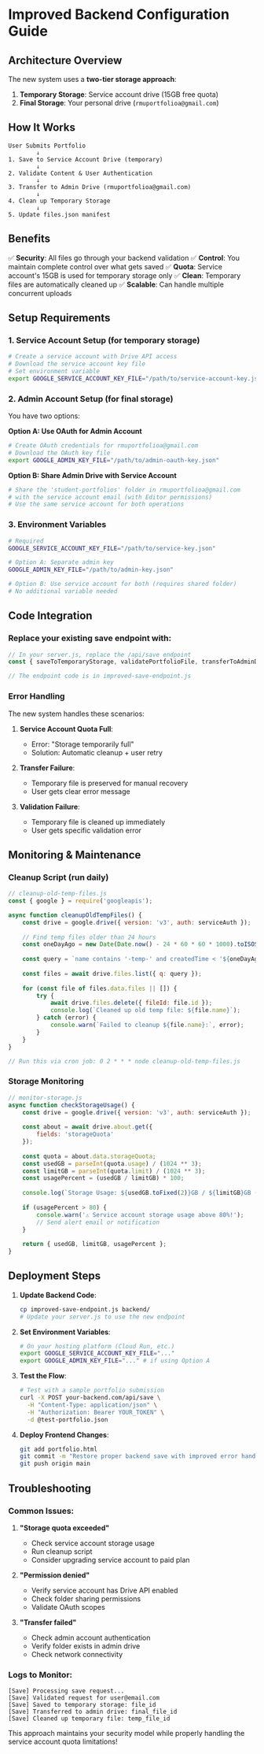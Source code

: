 # Improved Backend Configuration Guide

## Architecture Overview

The new system uses a **two-tier storage approach**:

1. **Temporary Storage**: Service account drive (15GB free quota)
2. **Final Storage**: Your personal drive (`rmuportfolioa@gmail.com`)

## How It Works

```
User Submits Portfolio
        ↓
1. Save to Service Account Drive (temporary)
        ↓
2. Validate Content & User Authentication
        ↓
3. Transfer to Admin Drive (rmuportfolioa@gmail.com)
        ↓
4. Clean up Temporary Storage
        ↓
5. Update files.json manifest
```

## Benefits

✅ **Security**: All files go through your backend validation
✅ **Control**: You maintain complete control over what gets saved
✅ **Quota**: Service account's 15GB is used for temporary storage only
✅ **Clean**: Temporary files are automatically cleaned up
✅ **Scalable**: Can handle multiple concurrent uploads

## Setup Requirements

### 1. Service Account Setup (for temporary storage)
```bash
# Create a service account with Drive API access
# Download the service account key file
# Set environment variable
export GOOGLE_SERVICE_ACCOUNT_KEY_FILE="/path/to/service-account-key.json"
```

### 2. Admin Account Setup (for final storage)
You have two options:

**Option A: Use OAuth for Admin Account**
```bash
# Create OAuth credentials for rmuportfolioa@gmail.com
# Download the OAuth key file
export GOOGLE_ADMIN_KEY_FILE="/path/to/admin-oauth-key.json"
```

**Option B: Share Admin Drive with Service Account**
```bash
# Share the 'student-portfolios' folder in rmuportfolioa@gmail.com 
# with the service account email (with Editor permissions)
# Use the same service account for both operations
```

### 3. Environment Variables
```bash
# Required
GOOGLE_SERVICE_ACCOUNT_KEY_FILE="/path/to/service-key.json"

# Option A: Separate admin key
GOOGLE_ADMIN_KEY_FILE="/path/to/admin-key.json"

# Option B: Use service account for both (requires shared folder)
# No additional variable needed
```

## Code Integration

### Replace your existing save endpoint with:
```javascript
// In your server.js, replace the /api/save endpoint
const { saveToTemporaryStorage, validatePortfolioFile, transferToAdminDrive, cleanupTempFile } = require('./improved-save-endpoint.js');

// The endpoint code is in improved-save-endpoint.js
```

### Error Handling

The new system handles these scenarios:

1. **Service Account Quota Full**: 
   - Error: "Storage temporarily full"
   - Solution: Automatic cleanup + user retry

2. **Transfer Failure**:
   - Temporary file is preserved for manual recovery
   - User gets clear error message

3. **Validation Failure**:
   - Temporary file is cleaned up immediately
   - User gets specific validation error

## Monitoring & Maintenance

### Cleanup Script (run daily)
```javascript
// cleanup-old-temp-files.js
const { google } = require('googleapis');

async function cleanupOldTempFiles() {
    const drive = google.drive({ version: 'v3', auth: serviceAuth });
    
    // Find temp files older than 24 hours
    const oneDayAgo = new Date(Date.now() - 24 * 60 * 60 * 1000).toISOString();
    
    const query = `name contains '-temp-' and createdTime < '${oneDayAgo}' and trashed=false`;
    
    const files = await drive.files.list({ q: query });
    
    for (const file of files.data.files || []) {
        try {
            await drive.files.delete({ fileId: file.id });
            console.log(`Cleaned up old temp file: ${file.name}`);
        } catch (error) {
            console.warn(`Failed to cleanup ${file.name}:`, error);
        }
    }
}

// Run this via cron job: 0 2 * * * node cleanup-old-temp-files.js
```

### Storage Monitoring
```javascript
// monitor-storage.js
async function checkStorageUsage() {
    const drive = google.drive({ version: 'v3', auth: serviceAuth });
    
    const about = await drive.about.get({
        fields: 'storageQuota'
    });
    
    const quota = about.data.storageQuota;
    const usedGB = parseInt(quota.usage) / (1024 ** 3);
    const limitGB = parseInt(quota.limit) / (1024 ** 3);
    const usagePercent = (usedGB / limitGB) * 100;
    
    console.log(`Storage Usage: ${usedGB.toFixed(2)}GB / ${limitGB}GB (${usagePercent.toFixed(1)}%)`);
    
    if (usagePercent > 80) {
        console.warn('⚠️ Service account storage usage above 80%!');
        // Send alert email or notification
    }
    
    return { usedGB, limitGB, usagePercent };
}
```

## Deployment Steps

1. **Update Backend Code**:
   ```bash
   cp improved-save-endpoint.js backend/
   # Update your server.js to use the new endpoint
   ```

2. **Set Environment Variables**:
   ```bash
   # On your hosting platform (Cloud Run, etc.)
   export GOOGLE_SERVICE_ACCOUNT_KEY_FILE="..."
   export GOOGLE_ADMIN_KEY_FILE="..." # if using Option A
   ```

3. **Test the Flow**:
   ```bash
   # Test with a sample portfolio submission
   curl -X POST your-backend.com/api/save \
     -H "Content-Type: application/json" \
     -H "Authorization: Bearer YOUR_TOKEN" \
     -d @test-portfolio.json
   ```

4. **Deploy Frontend Changes**:
   ```bash
   git add portfolio.html
   git commit -m "Restore proper backend save with improved error handling"
   git push origin main
   ```

## Troubleshooting

### Common Issues:

1. **"Storage quota exceeded"**
   - Check service account storage usage
   - Run cleanup script
   - Consider upgrading service account to paid plan

2. **"Permission denied"**
   - Verify service account has Drive API enabled
   - Check folder sharing permissions
   - Validate OAuth scopes

3. **"Transfer failed"**
   - Check admin account authentication
   - Verify folder exists in admin drive
   - Check network connectivity

### Logs to Monitor:
```
[Save] Processing save request...
[Save] Validated request for user@email.com
[Save] Saved to temporary storage: file_id
[Save] Transferred to admin drive: final_file_id
[Save] Cleaned up temporary file: temp_file_id
```

This approach maintains your security model while properly handling the service account quota limitations!
